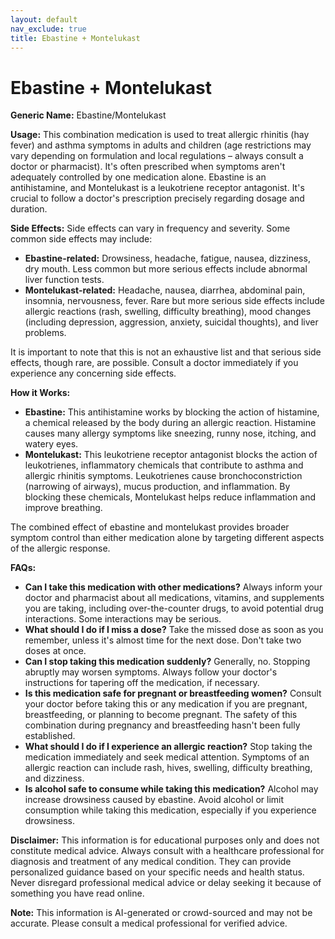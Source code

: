 ```yaml
---
layout: default
nav_exclude: true
title: Ebastine + Montelukast
---
```


# Ebastine + Montelukast

**Generic Name:** Ebastine/Montelukast

**Usage:**  This combination medication is used to treat allergic rhinitis (hay fever) and asthma symptoms in adults and children (age restrictions may vary depending on formulation and local regulations – always consult a doctor or pharmacist).  It's often prescribed when symptoms aren't adequately controlled by one medication alone. Ebastine is an antihistamine, and Montelukast is a leukotriene receptor antagonist.  It's crucial to follow a doctor's prescription precisely regarding dosage and duration.


**Side Effects:**  Side effects can vary in frequency and severity. Some common side effects may include:

* **Ebastine-related:**  Drowsiness, headache, fatigue, nausea, dizziness, dry mouth.  Less common but more serious effects include abnormal liver function tests.
* **Montelukast-related:** Headache, nausea, diarrhea, abdominal pain, insomnia,  nervousness, fever. Rare but more serious side effects include  allergic reactions (rash, swelling, difficulty breathing), mood changes (including depression, aggression, anxiety, suicidal thoughts), and liver problems.

It is important to note that this is not an exhaustive list and that serious side effects, though rare, are possible.  Consult a doctor immediately if you experience any concerning side effects.


**How it Works:**

* **Ebastine:** This antihistamine works by blocking the action of histamine, a chemical released by the body during an allergic reaction.  Histamine causes many allergy symptoms like sneezing, runny nose, itching, and watery eyes.
* **Montelukast:** This leukotriene receptor antagonist blocks the action of leukotrienes, inflammatory chemicals that contribute to asthma and allergic rhinitis symptoms.  Leukotrienes cause bronchoconstriction (narrowing of airways), mucus production, and inflammation. By blocking these chemicals, Montelukast helps reduce inflammation and improve breathing.

The combined effect of ebastine and montelukast provides broader symptom control than either medication alone by targeting different aspects of the allergic response.


**FAQs:**

* **Can I take this medication with other medications?**  Always inform your doctor and pharmacist about all medications, vitamins, and supplements you are taking, including over-the-counter drugs, to avoid potential drug interactions.  Some interactions may be serious.
* **What should I do if I miss a dose?** Take the missed dose as soon as you remember, unless it's almost time for the next dose.  Don't take two doses at once.
* **Can I stop taking this medication suddenly?**  Generally, no.  Stopping abruptly may worsen symptoms.  Always follow your doctor's instructions for tapering off the medication, if necessary.
* **Is this medication safe for pregnant or breastfeeding women?**  Consult your doctor before taking this or any medication if you are pregnant, breastfeeding, or planning to become pregnant.  The safety of this combination during pregnancy and breastfeeding hasn't been fully established.
* **What should I do if I experience an allergic reaction?** Stop taking the medication immediately and seek medical attention. Symptoms of an allergic reaction can include rash, hives, swelling, difficulty breathing, and dizziness.
* **Is alcohol safe to consume while taking this medication?**  Alcohol may increase drowsiness caused by ebastine.  Avoid alcohol or limit consumption while taking this medication, especially if you experience drowsiness.


**Disclaimer:** This information is for educational purposes only and does not constitute medical advice.  Always consult with a healthcare professional for diagnosis and treatment of any medical condition.  They can provide personalized guidance based on your specific needs and health status.  Never disregard professional medical advice or delay seeking it because of something you have read online.


**Note:** This information is AI-generated or crowd-sourced and may not be accurate. Please consult a medical professional for verified advice.